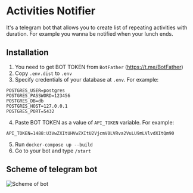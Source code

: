 # Activities Notifier

It's a telegram bot that allows you to create list of repeating activities with duration. For example you wanna be notified when your lunch ends.

## Installation

1. You need to get BOT TOKEN from `BotFather` (https://t.me/BotFather)
2. Copy `.env.dist` to `.env`
3. Specify credentials of your database at `.env`. For example:
```
POSTGRES_USER=postgres
POSTGRES_PASSWORD=123456
POSTGRES_DB=db
POSTGRES_HOST=127.0.0.1
POSTGRES_PORT=5432
```
4. Paste BOT TOKEN as a value of `API_TOKEN` variable. For example:
```
API_TOKEN=1488:U3VwZXItUHVwZXItU2VjcmV0LVRva2VuLU9mLVlvdXItQm90
```
5. Run `docker-compose up --build`
7. Go to your bot and type `/start`

## Scheme of telegram bot

![Scheme of bot](../assets/scheme.png?raw=true)
